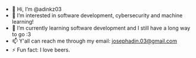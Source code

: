 - 👋 Hi, I’m @adinkz03
- 👀 I’m interested in software development, cybersecurity and machine learning!
- 🌱 I’m currently learning software development and I still have a long way to go :3
- 📫 Y'all can reach me through my email: josephadin.03@gmail.com
- ⚡ Fun fact: I love beers.

<!---
adinkz03/adinkz03 is a ✨ special ✨ repository because its `README.md` (this file) appears on your GitHub profile.
You can click the Preview link to take a look at your changes.
--->
